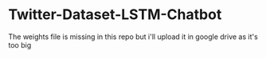 # Twitter-Dataset-LSTM-Chatbot
The weights file is missing in this repo but i'll upload it in google  drive as it's too big
